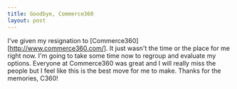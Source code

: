 ```yaml
--- 
title: Goodbye, Commerce360
layout: post
---
```

I've given my resignation to [Commerce360][http://www.commerce360.com/]. It just wasn't the time or the place for me right now. I'm going to take some time now to regroup and evaluate my options. Everyone at Commerce360 was great and I will really miss the people but I feel like this is the best move for me to make. Thanks for the memories, C360!

